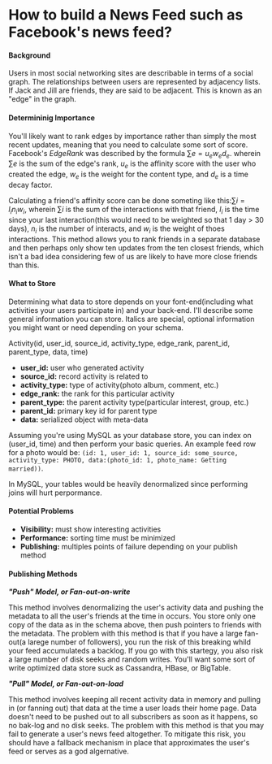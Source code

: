 How to build a News Feed such as Facebook's news feed?
======================================================

#### Background
Users in most social networking sites are describable in terms of a social graph. The relationships between users are represented by adjacency lists. If Jack and Jill are friends, they are said to be adjacent. This is known as an "edge" in the graph.

#### Determininig Importance
You'll likely want to rank edges by importance rather than simply the most recent updates, meaning that you need to calculate some sort of score. Facebook's _EdgeRank_ was described by the formula $\sum{e} = u_e w_e d_e$. wherein $\sum{e}$ is the sum of the edge's rank, $u_e$ is the affinity score with the user who created the edge, $w_e$ is the weight for the content type, and $d_e$ is a time decay factor.

Calculating a friend's affinity score can be done someting like this:$\sum{i} = l_i n_i w_i$, wherein $\sum{i}$ is the sum of the interactions with that friend, $l_i$ is the time since your last interaction(this would need to be weighted so that 1 day > 30 days), $n_i$ is the number of interacts, and $w_i$ is the weight of thoes interactions. This method allows you to rank friends in a separate database and then perhaps only show ten updates from the ten closest friends, which isn't a bad idea considering few of us are likely to have more close friends than this.

#### What to Store
Determining what data to store depends on your font-end(including what activities your users participate in) and your back-end. I'll describe some general information you can store. Italics are special, optional information you might want or need depending on your schema.

Activity(id, user_id, source_id, activity_type, edge_rank, parent_id, parent_type, data, time)

+ **user_id:** user who generated activity
+ **source_id:** record activity is related to
+ **activity_type:** type of activity(photo album, comment, etc.)
+ **edge_rank:** the rank for this particular activity
+ **parent_type:** the parent activity type(particular interest, group, etc.)
+ **parent_id:** primary key id for parent type
+ **data:** serialized object with meta-data

Assuming you're using MySQL as your database store, you can index on (user_id, time) and then perform your basic queries. An example feed row for a photo would be: `(id: 1, user_id: 1, source_id: some_source, activity_type: PHOTO, data:(photo_id: 1, photo_name: Getting married))`.

In MySQL, your tables would be heavily denormalized since performing joins will hurt perpormance.

#### Potential Problems

+ **Visibility:** must show interesting activities
+ **Performance:** sorting time must be minimized
+ **Publishing:** multiples points of failure depending on your publish method

#### Publishing Methods
_**"Push" Model, or Fan-out-on-write**_

This method involves denormalizing the user's activity data and pushing the metadata to all the user's friends at the time in occurs. You store only one copy of the data as in the schema above, then push pointers to friends with the metadata. The problem with this method is that if you have a large fan-out(a larege number of followers), you run the risk of this breaking whild your feed accumulateds a backlog. If you go with this startegy, you also risk a large number of disk seeks and random writes. You'll want some sort of write optimized data store suck as Cassandra, HBase, or BigTable.

_**"Pull" Model, or Fan-out-on-load**_

This method involves keeping all recent activity data in memory and pulling in (or fanning out) that data at the time a user loads their home page. Data doesn't need to be pushed out to all subscribers as soon as it happens, so no bak-log and no disk seeks. The problem with this method is that you may fail to generate a user's news feed altogether. To mitigate this risk, you should have a fallback mechanism in place that approximates the user's feed or serves as a god algernative.